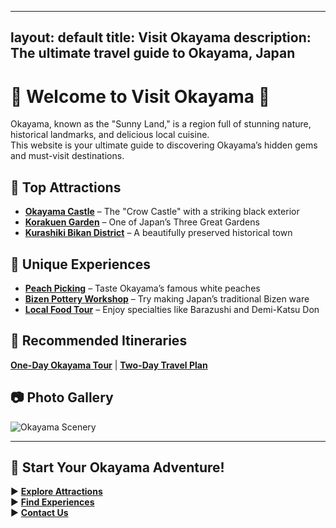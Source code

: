 <!--
---
layout: default
title: Visit Okayama - Japan's Hidden Gem
---

# Welcome to Okayama

![Okayama Castle and Korakuen Garden](/assets/images/okayama-header.jpg)

## Discover Japan's Sunny Country

Nestled between the Seto Inland Sea and the mountains of Chugoku, Okayama offers travelers an authentic Japanese experience away from the crowded tourist paths. Known as the "Land of Sunshine" for its mild climate and clear skies, Okayama welcomes you with open arms.

## Highlights

### Iconic Attractions

- **Korakuen Garden** - One of Japan's three most beautiful landscape gardens
- **Okayama Castle** - The "Crow Castle" with its distinctive black exterior
- **Kurashiki Bikan Historical Quarter** - Preserved canal district with white-walled storehouses
- **Kibitsu Shrine** - Ancient shrine with a unique "speaking roof" oracle

### Unique Experiences

- Taste the legendary **Muscat grapes** and **white peaches** - Okayama's prized fruits
- Follow the tale of **Momotaro** (Peach Boy) through local landmarks
- Experience traditional **Bizen pottery** making
- Explore the art islands of the **Setouchi region**

### Hidden Gems

Venture beyond the guidebooks to discover local secrets and authentic experiences that only insiders know. From mountain hot springs to seaside villages, Okayama's countryside offers endless exploration.

## Plan Your Visit

Whether you're seeking cultural immersion, culinary adventures, or outdoor activities, Okayama has something for every traveler. Browse our detailed guides to create your perfect journey.

[Explore Destinations](/destinations) | [Discover Experiences](/experiences) | [Contact Us](/contact)

---

*"Okayama isn't just a place to visit—it's a place to experience with all your senses." — Local saying*
-->

---
layout: default
title: Visit Okayama
description: The ultimate travel guide to Okayama, Japan
---

# 🌸 Welcome to Visit Okayama 🌸
Okayama, known as the "Sunny Land," is a region full of stunning nature, historical landmarks, and delicious local cuisine.  
This website is your ultimate guide to discovering Okayama’s hidden gems and must-visit destinations.

## 🏯 Top Attractions
- **[Okayama Castle](/destinations/okayama-castle)** – The "Crow Castle" with a striking black exterior
- **[Korakuen Garden](/destinations/korakuen)** – One of Japan’s Three Great Gardens
- **[Kurashiki Bikan District](/destinations/kurashiki-bikan)** – A beautifully preserved historical town

## 🎉 Unique Experiences
- **[Peach Picking](/experiences/peach-picking)** – Taste Okayama’s famous white peaches
- **[Bizen Pottery Workshop](/experiences/bizen-pottery)** – Try making Japan’s traditional Bizen ware
- **[Local Food Tour](/experiences/food-tour)** – Enjoy specialties like Barazushi and Demi-Katsu Don

## 📍 Recommended Itineraries
**[One-Day Okayama Tour](/itineraries/one-day)** | **[Two-Day Travel Plan](/itineraries/two-days)**

## 📷 Photo Gallery
![Okayama Scenery](/assets/images/okayama-header.jpg)

---

## 🚀 Start Your Okayama Adventure!
▶ **[Explore Attractions](/destinations)**  
▶ **[Find Experiences](/experiences)**  
▶ **[Contact Us](/contact)**

